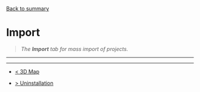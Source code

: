 [Back to summary](/documentation/EN/01%20-%20Summary.md)

# Import

> *The **Import** tab for mass import of projects.*

---


---

- [< 3D Map](/documentation/EN/06%20-%203D%20Map.md)

- [> Uninstallation](/documentation/EN/08%20-%20Uninstallation.md)